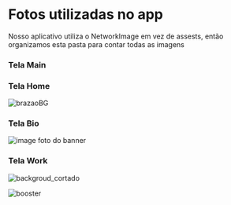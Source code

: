 # Fotos utilizadas no app
Nosso aplicativo utiliza o NetworkImage em vez de assests, então organizamos esta pasta para contar todas as imagens

### Tela Main


### Tela Home
![brazaoBG](https://github.com/user-attachments/assets/45e048f0-ca64-4d37-9188-527e5c3a94ac)


### Tela Bio
![image](https://github.com/user-attachments/assets/837ee8c8-e66b-4f9b-a248-ef6fbae29a13)
foto do banner


### Tela Work
![backgroud_cortado](https://github.com/user-attachments/assets/cc0320e4-ad7a-4ae0-a191-7b9ecd6fc907)<br>

![booster](https://github.com/user-attachments/assets/f460eab1-039d-42bd-aed7-31b9ba1cdf4e)
